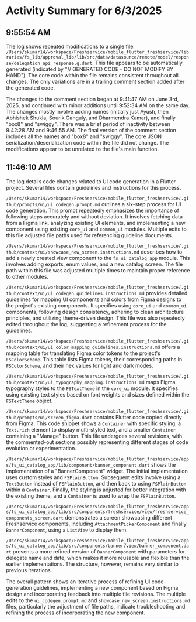 # Activity Summary for 6/3/2025

## 9:55:54 AM
The log shows repeated modifications to a single file: `/Users/skumar14/workspace/Freshservice/mobile_flutter_freshservice/libraries/fs_lib/approval_lib/lib/src/data/datasource/remote/model/response/delegation_api_response.g.dart`.  This file appears to be automatically generated (indicated by "// GENERATED CODE - DO NOT MODIFY BY HAND"). The core code within the file remains consistent throughout all changes.  The only variations are in a trailing comment section added after the generated code.

The changes to the comment section began at 9:41:47 AM on June 3rd, 2025,  and continued with minor additions until 9:52:34 AM on the same day. The changes mostly involve adding names (initially just Ayush, then Abhishek Shukla, Sourik Ganguly, and Dharmendra Kumar), and finally "box8" and "swiggy".  There was a brief period of inactivity between 9:42:28 AM and 9:46:55 AM.  The final version of the comment section includes all the names and "box8" and "swiggy".  The core JSON serialization/deserialization code within the file did not change.  The modifications appear to be unrelated to the file's main function.


## 11:46:10 AM
The log details code changes related to UI code generation in a Flutter project.  Several files contain guidelines and instructions for this process.

`/Users/skumar14/workspace/Freshservice/mobile_flutter_freshservice/.github/prompts/ui/ui_codegen.prompt.md` outlines a six-step process for UI code generation.  This prompt repeatedly emphasizes the importance of following steps accurately and without deviation. It involves fetching data from a Figma link, analyzing existing UI elements, and implementing a new component using existing `core_ui` and `common_ui` modules. Multiple edits to this file adjusted file paths used for referencing guideline documents.

`/Users/skumar14/workspace/Freshservice/mobile_flutter_freshservice/.github/context/ui/showcase_new_screen.instructions.md` describes how to add a newly created view component to the `fs_ui_catalog_app` module.  This involves adding exports, enum values, and a new catalog screen.  The file path within this file was adjusted multiple times to maintain proper reference to other modules.

`/Users/skumar14/workspace/Freshservice/mobile_flutter_freshservice/.github/context/ui/ui_codegen_guidelines.instructions.md` provides detailed guidelines for mapping UI components and colors from Figma designs to the project's existing components. It specifies using `core_ui` and `common_ui` components, following design consistency, adhering to clean architecture principles, and utilizing theme-driven design.  This file was also repeatedly edited throughout the log, suggesting a refinement process for the guidelines.


`/Users/skumar14/workspace/Freshservice/mobile_flutter_freshservice/.github/context/ui/ui_color_mapping_guidelines.instructions.md` offers a mapping table for translating Figma color tokens to the project's `FSColorScheme`.  This table lists Figma tokens, their corresponding paths in `FSColorScheme`, and their hex values for light and dark modes.


`/Users/skumar14/workspace/Freshservice/mobile_flutter_freshservice/.github/context/ui/ui_typography_mapping.instructions.md` maps Figma typography styles to the `FSTextTheme` in the `core_ui` module.  It specifies using existing text styles based on font weights and sizes defined within the `FSTextTheme` object.

`/Users/skumar14/workspace/Freshservice/mobile_flutter_freshservice/.github/prompts/ui/screen_figma.dart` contains Flutter code copied directly from Figma. This code snippet shows a `Container` with specific styling, a `Text.rich` element to display multi-styled text, and a smaller `Container` containing a "Manage" button. This file undergoes several revisions, with the commented-out sections possibly representing different stages of code evolution or experimentation.

`/Users/skumar14/workspace/Freshservice/mobile_flutter_freshservice/apps/fs_ui_catalog_app/lib/component/banner_component.dart` shows the implementation of a "BannerComponent" widget.  The initial implementation uses custom styles and `FSPlainButton`.  Subsequent edits involve using a `TextButton` instead of `FSPlainButton`, and then back to using `FSPlainButton` within a `Container`. Finally, the styling is adjusted for better integration with the existing theme, and a `Container` is used to wrap the `FSPlainButton`.

`/Users/skumar14/workspace/Freshservice/mobile_flutter_freshservice/apps/fs_ui_catalog_app/lib/src/components/freshservice/view/freshservice_components_screen.dart` demonstrates a screen showcasing different Freshservice components, including `AttachmentPickerComponent` and finally `BannerComponent`, using a `ListView` to display them.

`/Users/skumar14/workspace/Freshservice/mobile_flutter_freshservice/apps/fs_ui_catalog_app/lib/src/components/banner/view/banner_component.dart` presents a more refined version of `BannerComponent` with parameters for delegate name and date, which makes it more reusable and flexible than the earlier implementations. The structure, however, remains very similar to previous iterations.

The overall pattern shows an iterative process of refining UI code generation guidelines, implementing a new component based on Figma design and incorporating feedback into multiple file revisions. The multiple edits to the `ui_codegen.prompt.md` and `showcase_new_screen.instructions.md` files, particularly the adjustment of file paths, indicate troubleshooting and refining the process of incorporating the new component.
